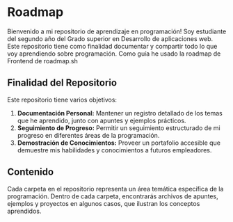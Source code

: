 # Roadmap

Bienvenido a mi repositorio de aprendizaje en programación! Soy estudiante del segundo año del Grado superior en Desarrollo de aplicaciones web. Este repositorio tiene como finalidad documentar y compartir todo lo que voy aprendiendo sobre programación. Como guía he usado la roadmap de Frontend de roadmap.sh

## Finalidad del Repositorio

Este repositorio tiene varios objetivos:

1. **Documentación Personal:** Mantener un registro detallado de los temas que he aprendido, junto con apuntes y ejemplos prácticos.
2. **Seguimiento de Progreso:** Permitir un seguimiento estructurado de mi progreso en diferentes áreas de la programación.
3. **Demostración de Conocimientos:** Proveer un portafolio accesible que demuestre mis habilidades y conocimientos a futuros empleadores.
   
## Contenido
Cada carpeta en el repositorio representa un área temática específica de la programación. Dentro de cada carpeta, encontrarás archivos de apuntes, ejemplos y proyectos en algunos casos, que ilustran los conceptos aprendidos.
